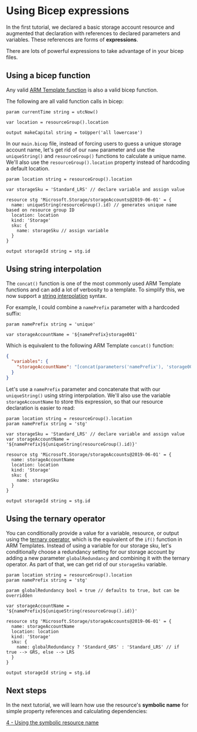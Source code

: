 # Using Bicep expressions

In the first tutorial, we declared a basic storage account resource and augmented that declaration with references to declared parameters and variables. These references are forms of **expressions**.

There are lots of powerful expressions to take advantage of in your bicep files.

## Using a bicep function

Any valid [ARM Template function](https://docs.microsoft.com/azure/azure-resource-manager/templates/template-functions) is also a valid bicep function.

The following are all valid function calls in bicep:

```bicep
param currentTime string = utcNow()

var location = resourceGroup().location

output makeCapital string = toUpper('all lowercase')
```

In our `main.bicep` file, instead of forcing users to guess a unique storage account name, let's get rid of our `name` parameter and use the `uniqueString()` and `resourceGroup()` functions to calculate a unique name. We'll also use the `resourceGroup().location` property instead of hardcoding a default location.

```bicep
param location string = resourceGroup().location

var storageSku = 'Standard_LRS' // declare variable and assign value

resource stg 'Microsoft.Storage/storageAccounts@2019-06-01' = {
  name: uniqueString(resourceGroup().id) // generates unique name based on resource group ID
  location: location
  kind: 'Storage'
  sku: {
    name: storageSku // assign variable
  }
}

output storageId string = stg.id
```

## Using string interpolation

The `concat()` function is one of the most commonly used ARM Template functions and can add a lot of verbosity to a template. To simplify this, we now support a [string interpolation](https://en.wikipedia.org/wiki/String_interpolation#) syntax.

For example, I could combine a `namePrefix` parameter with a hardcoded suffix:

```bicep
param namePrefix string = 'unique'

var storageAccountName = '${namePrefix}storage001'
```

Which is equivalent to the following ARM Template `concat()` function:

```json
{
  "variables": {
    "storageAccountName": "[concat(parameters('namePrefix'), 'storage001')]"
  }
}
```

Let's use a `namePrefix` parameter and concatenate that with our `uniqueString()` using string interpolation. We'll also use the variable `storageAccountName` to store this expression, so that our resource declaration is easier to read:

```bicep
param location string = resourceGroup().location
param namePrefix string = 'stg'

var storageSku = 'Standard_LRS' // declare variable and assign value
var storageAccountName = '${namePrefix}${uniqueString(resourceGroup().id)}'

resource stg 'Microsoft.Storage/storageAccounts@2019-06-01' = {
  name: storageAccountName
  location: location
  kind: 'Storage'
  sku: {
    name: storageSku
  }
}

output storageId string = stg.id
```

## Using the ternary operator

You can conditionally provide a value for a variable, resource, or output using the [ternary operator](https://en.wikipedia.org/wiki/%3F:), which is the equivalent of the `if()` function in ARM Templates. Instead of using a variable for our storage sku, let's conditionally choose a redundancy setting for our storage account by adding a new parameter `globalRedundancy` and combining it with the ternary operator. As part of that, we can get rid of our `storageSku` variable.

```bicep
param location string = resourceGroup().location
param namePrefix string = 'stg'

param globalRedundancy bool = true // defaults to true, but can be overridden

var storageAccountName = '${namePrefix}${uniqueString(resourceGroup().id)}'

resource stg 'Microsoft.Storage/storageAccounts@2019-06-01' = {
  name: storageAccountName
  location: location
  kind: 'Storage'
  sku: {
    name: globalRedundancy ? 'Standard_GRS' : 'Standard_LRS' // if true --> GRS, else --> LRS
  }
}

output storageId string = stg.id
```

## Next steps

In the next tutorial, we will learn how use the resource's **symbolic name** for simple property references and calculating dependencies:

[4 - Using the symbolic resource name](./04-using-symbolic-resource-name.md)
